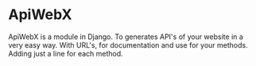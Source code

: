 ApiWebX
=======

ApiWebX is a module in Django. To generates API's of your website in a very easy way. With URL's, for documentation and use for your methods. Adding just a line for each method.